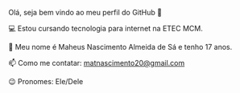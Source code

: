 Olá, seja bem vindo ao meu perfil do GitHub 👋

💻 Estou cursando tecnologia para internet na ETEC MCM.

💬 Meu nome é Maheus Nascimento Almeida de Sá e tenho 17 anos.

📫 Como me contatar: matnascimento20@gmail.com

😉 Pronomes: Ele/Dele
 

